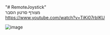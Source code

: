 "# RemoteJoystick"<br/>
מצורף סרטון הסבר<br/>
https://www.youtube.com/watch?v=TiKi07rbIKU

![image](https://user-images.githubusercontent.com/17682527/123547312-ee543a00-d768-11eb-8622-8404023aa1cf.png)

